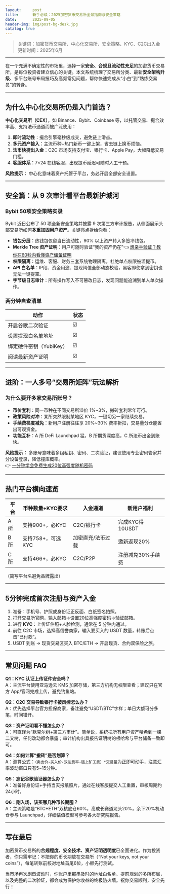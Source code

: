 ```yaml
---
layout:     post
title:      新手必读：2025加密货币交易所全景指南与安全策略
date:       2025-09-05
header-img: img/post-bg-desk.jpg
catalog: true
---
```


> 关键词：加密货币交易所、中心化交易所、安全策略、KYC、C2C出入金  
> 更新时间：2025年6月

---

在一个充满不确定性的市场里，选择一家**安全、合规且流动性充足**的加密货币交易所，是每位投资者建立信心的关键。本文系统梳理了交易所分类、最新**安全架构升级**、多平台账号布局技巧及高频常见问题，帮你快速完成从“小白”到“熟练交易员”的转身。

---

## 为什么中心化交易所仍是入门首选？

**中心化交易所（CEX）**，如 Binance、Bybit、Coinbase 等，以托管交易、撮合效率高、支持法币通道而被广泛使用：

1. **即时流动性**：撮合引擎毫秒级成交，避免链上滑点。  
2. **多元资产接入**：主流币种+热门新币一键上架，省去链上换币烦恼。  
3. **法币快捷出入金**：C2C 市场支持支付宝、银行卡、Apple Pay，大幅降低交易门槛。  
4. **客服体系**：7×24 在线客服，出现提币延迟可随时人工干预。

**风险提示：** 中心化意味着资产托管于平台，务必开启全部安全设置。

---

## 安全篇：从 9 次审计看平台最新护城河

### Bybit 50项安全策略实录

Bybit 近日公布了 50 项全新安全策略并披露 9 次第三方审计报告，从侧面展示头部交易所如何**多重加固用户资产**。关键亮点拆给你看：

- **钱包分层**：热钱包仅留当日流动性，90% 以上资产转入多签冷钱包。  
- **Merkle Tree 资产证明**：用户可随时验证“我的资产仍在”👈 [想亲手验证？教你在60秒内看懂资产储备证明](https://okxdog.com/)  
- **权限隔离**：运维、客服、财务三套系统物理隔离，杜绝单点权限被滥提币。  
- **API 白名单**：IP段、资金用途、提现阈值全部动态校验，黑客即使拿到密钥也无法一键提空。  
- **字节级日志审计**：所有操作写入不可篡改日志，发现问题能追溯到单人单次操作。

### 两分钟自查清单

| 动作 | 状态 |
| ---- | ---- |
| 开启谷歌二次验证 | ☑️ |
| 设置提现白名单地址 | ☑️ |
| 绑定硬件密钥（YubiKey） | ☑️ |
| 阅读最新资产证明 | ☑️ |

---

## 进阶：一人多号“交易所矩阵”玩法解析

### 为什么要开多家交易所账号？

- **币价套利**：同一币种在不同交易所溢价 1%~3%，搬砖套利常年可行。  
- **政策风险对冲**：某所突然限制某地区 KYC，一键切另一家继续交易。  
- **手续费梯度减免**：新用户注册往往享 20%~30% 费率折扣，交易量分仓能省出可观资金。  
- **功能互补**：A 所 DeFi Launchpad 猛，B 所期货深度高，C 所法币出金到账快。

**风险提示：** 多账号意味着多组私钥、密码、二次验证，建议使用专业密码管家并分设备登录，降低撞库概率。  
👉 [一分钟学会免费生成20位高强度随机密码](https://okxdog.com/)

---

## 热门平台横向速览

| 平台 | 币种数量+KYC要求 | 入金通道 | 新用户福利 |
| ---- | ---------------- | -------- | ---------- |
| A 所 | 支持900+，必KYC | C2C/银行卡 | 完成KYC得10USDT |
| B 所 | 支持758+，可选KYC | 加密直充/法币过载 | 邀新返现20% |
| C 所 | 支持466+，必KYC | C2C/P2P | 注册减免30%手续费 |

（简写平台名避免品牌露出）

---

## 5分钟完成首次注册与资产入金

1. 准备：手机号、护照或身份证正反面、白纸签名拍照。  
2. 打开交易所官网，输入邮箱→设置20位高强度密码→验证邮箱。  
3. 进行 **KYC**：上传证件照+人脸检测，通常在 5 分钟内通过。  
4. 前往 C2C 市场，选择高信誉商家，输入要买入的 USDT 数量，转账后点击“已付款”。  
5. USDT 到账 → 现货交易区买入 BTC/ETH → 开启现货、合约双保险之旅。

---

## 常见问题 FAQ

**Q1：KYC 认证上传证件安全吗？**  
A：主流平台使用亚马逊云 KMS 加密存储，第三方机构无权限查看；建议只在官方 App/官网完成上传，避免钓鱼站。

**Q2：C2C 交易导致银行卡被风控怎么办？**  
A：优先选择平台官方担保商家，备注避免“USDT/BTC”字样；单日大额可分多笔，时间错开。

**Q3：资产证明看不懂怎么办？**  
A：可直译为“默克尔树+第三方审计”。简单说，系统把所有用户资产哈希到一棵二叉树，任何改动都会暴露；审计机构出具报告证明树的根哈希与平台储备一致即可。

**Q4：如何计算“搬砖”是否划算？**  
A：测算公式：`（卖出价-买入价-双边费率-链上矿工费）*交易量`为正即可动手，注意汇率波动窗口只有5~15分钟。

**Q5：忘记谷歌验证器怎么办？**  
A：准备好身份证+手持当天报纸照片，通过在线客服提交人工重置，审核周期约24小时。

**Q6：刚入场，该买哪几种币长期囤？**  
A：主流策略是“BTC+ETH”双核底仓60%，高成长赛道龙头20%，余下20%机动仓参与 Launchpad，详细估值模型可参考各大研究院报告。

---

## 写在最后

加密货币交易所的**合规程度、安全技术、资产证明透明度**已全面进化。作为投资者，你只需牢记：不把你的币长期放在交易所（“Not your keys, not your coins”），每笔转账前核对地址首尾6位，小额先行测试。  

当市场再次剧烈波动时，你账户里那串及时的地址白名单、提前规划的多所布局，以及完整的二次验证，都会成为保护你收益的终极防火墙。祝你交易顺利，安全先行！